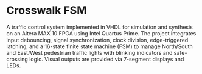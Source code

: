 # Crosswalk FSM
A traffic control system implemented in VHDL for simulation and synthesis on an Altera MAX 10 FPGA using Intel Quartus Prime. The project integrates input debouncing, signal synchronization, clock division, edge-triggered latching, and a 16-state finite state machine (FSM) to manage North/South and East/West pedestrian traffic lights with blinking indicators and safe-crossing logic. Visual outputs are provided via 7-segment displays and LEDs.
